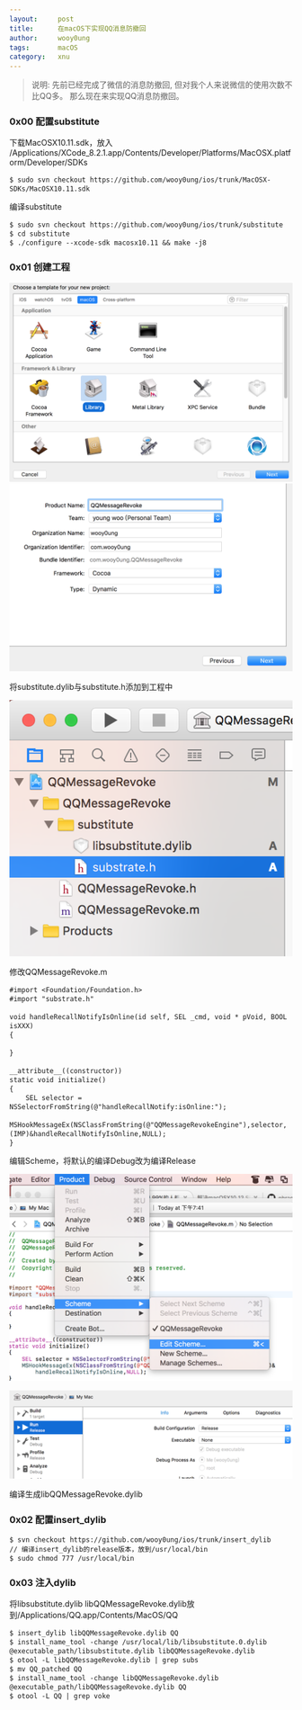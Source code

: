 ```yaml
---
layout:     post
title:      在macOS下实现QQ消息防撤回
author:     wooy0ung
tags: 		macOS
category:  	xnu
---
```



>说明:
>先前已经完成了微信的消息防撤回, 但对我个人来说微信的使用次数不比QQ多。
>那么现在来实现QQ消息防撤回。
<!-- more -->


### 0x00 配置substitute

下载MacOSX10.11.sdk，放入  
/Applications/XCode_8.2.1.app/Contents/Developer/Platforms/MacOSX.platform/Developer/SDKs

```
$ sudo svn checkout https://github.com/wooy0ung/ios/trunk/MacOSX-SDKs/MacOSX10.11.sdk
```

编译substitute

```
$ sudo svn checkout https://github.com/wooy0ung/ios/trunk/substitute
$ cd substitute
$ ./configure --xcode-sdk macosx10.11 && make -j8
```


### 0x01 创建工程

![](/assets/img/xnu/2017-06-21-macos-qq-not-revoke/0x00.png)
![](/assets/img/xnu/2017-06-21-macos-qq-not-revoke/0x01.png)

将substitute.dylib与substitute.h添加到工程中

![](/assets/img/xnu/2017-06-21-macos-qq-not-revoke/0x02.png)

修改QQMessageRevoke.m

```
#import <Foundation/Foundation.h>
#import "substrate.h"

void handleRecallNotifyIsOnline(id self, SEL _cmd, void * pVoid, BOOL isXXX)
{

}

__attribute__((constructor))
static void initialize()
{
    SEL selector = NSSelectorFromString(@"handleRecallNotify:isOnline:");
    MSHookMessageEx(NSClassFromString(@"QQMessageRevokeEngine"),selector,(IMP)&handleRecallNotifyIsOnline,NULL);
}
```

编辑Scheme，将默认的编译Debug改为编译Release

![](/assets/img/xnu/2017-06-21-macos-qq-not-revoke/0x03.png)

![](/assets/img/xnu/2017-06-21-macos-qq-not-revoke/0x04.png)

编译生成libQQMessageRevoke.dylib


### 0x02 配置insert_dylib

```
$ svn checkout https://github.com/wooy0ung/ios/trunk/insert_dylib
// 编译insert_dylib的release版本，放到/usr/local/bin
$ sudo chmod 777 /usr/local/bin
```


### 0x03 注入dylib

将libsubstitute.dylib libQQMessageRevoke.dylib放到/Applications/QQ.app/Contents/MacOS/QQ

```
$ insert_dylib libQQMessageRevoke.dylib QQ
$ install_name_tool -change /usr/local/lib/libsubstitute.0.dylib @executable_path/libsubstitute.dylib libQQMessageRevoke.dylib
$ otool -L libQQMessageRevoke.dylib | grep subs
$ mv QQ_patched QQ
$ install_name_tool -change libQQMessageRevoke.dylib @executable_path/libQQMessageRevoke.dylib QQ
$ otool -L QQ | grep voke
```